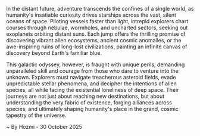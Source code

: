 
In the distant future, adventure transcends the confines of a single world, as humanity's insatiable curiosity drives starships across the vast, silent oceans of space. Piloting vessels faster than light, intrepid explorers chart courses through nebulae, wormholes, and uncharted sectors, seeking out exoplanets orbiting distant suns. Each jump offers the thrilling promise of discovering vibrant alien ecosystems, ancient cosmic anomalies, or the awe-inspiring ruins of long-lost civilizations, painting an infinite canvas of discovery beyond Earth's familiar blue.

This galactic odyssey, however, is fraught with unique perils, demanding unparalleled skill and courage from those who dare to venture into the unknown. Explorers must navigate treacherous asteroid fields, evade unpredictable stellar phenomena, and decipher the intentions of alien species, all while facing the existential loneliness of deep space. Their journeys are not just about reaching new destinations, but about understanding the very fabric of existence, forging alliances across species, and ultimately shaping humanity's place in the grand, cosmic tapestry of the universe.

~ By Hozmi - 30 October 2025

